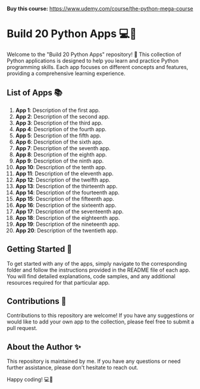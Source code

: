 **Buy this course:** https://www.udemy.com/course/the-python-mega-course

# Build 20 Python Apps 💻🐍

Welcome to the "Build 20 Python Apps" repository! 🎉 This collection of Python applications is designed to help you learn and practice Python programming skills. Each app focuses on different concepts and features, providing a comprehensive learning experience.

## List of Apps 📚

1. **App 1**: Description of the first app.
2. **App 2**: Description of the second app.
3. **App 3**: Description of the third app.
4. **App 4**: Description of the fourth app.
5. **App 5**: Description of the fifth app.
6. **App 6**: Description of the sixth app.
7. **App 7**: Description of the seventh app.
8. **App 8**: Description of the eighth app.
9. **App 9**: Description of the ninth app.
10. **App 10**: Description of the tenth app.
11. **App 11**: Description of the eleventh app.
12. **App 12**: Description of the twelfth app.
13. **App 13**: Description of the thirteenth app.
14. **App 14**: Description of the fourteenth app.
15. **App 15**: Description of the fifteenth app.
16. **App 16**: Description of the sixteenth app.
17. **App 17**: Description of the seventeenth app.
18. **App 18**: Description of the eighteenth app.
19. **App 19**: Description of the nineteenth app.
20. **App 20**: Description of the twentieth app.

## Getting Started 🚀

To get started with any of the apps, simply navigate to the corresponding folder and follow the instructions provided in the README file of each app. You will find detailed explanations, code samples, and any additional resources required for that particular app.

## Contributions 🤝

Contributions to this repository are welcome! If you have any suggestions or would like to add your own app to the collection, please feel free to submit a pull request.

## About the Author ✨

This repository is maintained by me. If you have any questions or need further assistance, please don't hesitate to reach out.

Happy coding! 💻🐍
